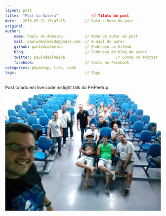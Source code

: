 ```yaml
---
layout: post
title:  "Post da Galera"               // Titulo do post  
date:   2016-05-21 13:47:25         // Data e hora do post
original:                           
author: 
    name: Paulo de Almeida          // Nome do autor do post
    mail: paulodealmeida@gmail.com  // E-mail do autor
    github: paulodealmeida          // Endereço no GitHub
    blog:                           // Endereço do blog do autor
    twitter: paulodealmeida                       // Conta no Twitter
    facebook:                       // Conta no Facebook  
categories: phpeetup, live, code
tags:                               // Tags
---
```


Post criado em live code no light talk do PHPeetup.

![Galera](/assets/posts/2016/05/galera.jpg)